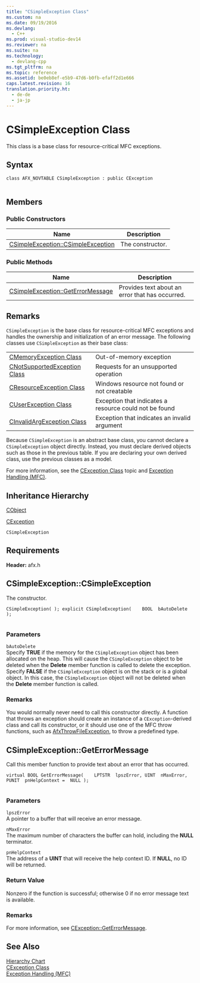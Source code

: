```yaml
---
title: "CSimpleException Class"
ms.custom: na
ms.date: 09/19/2016
ms.devlang: 
  - C++
ms.prod: visual-studio-dev14
ms.reviewer: na
ms.suite: na
ms.technology: 
  - devlang-cpp
ms.tgt_pltfrm: na
ms.topic: reference
ms.assetid: be0eb8ef-e5b9-47d6-b0fb-efaff2d1e666
caps.latest.revision: 16
translation.priority.ht: 
  - de-de
  - ja-jp
---
```

# CSimpleException Class
This class is a base class for resource-critical MFC exceptions.  
  
## Syntax  
  
```  
class AFX_NOVTABLE CSimpleException : public CException  
  
```  
  
## Members  
  
### Public Constructors  
  
|Name|Description|  
|----------|-----------------|  
|[CSimpleException::CSimpleException](#csimpleexception__csimpleexception)|The constructor.|  
  
### Public Methods  
  
|Name|Description|  
|----------|-----------------|  
|[CSimpleException::GetErrorMessage](#csimpleexception__geterrormessage)|Provides text about an error that has occurred.|  
  
## Remarks  
 `CSimpleException` is the base class for resource-critical MFC exceptions and handles the ownership and initialization of an error message. The following classes use `CSimpleException` as their base class:  
  
|||  
|-|-|  
|[CMemoryException Class](../vs140/CMemoryException-Class.md)|Out-of-memory exception|  
|[CNotSupportedException Class](../vs140/CNotSupportedException-Class.md)|Requests for an unsupported operation|  
|[CResourceException Class](../vs140/CResourceException-Class.md)|Windows resource not found or not creatable|  
|[CUserException Class](../vs140/CUserException-Class.md)|Exception that indicates a resource could not be found|  
|[CInvalidArgException Class](../vs140/CInvalidArgException-Class.md)|Exception that indicates an invalid argument|  
  
 Because `CSimpleException` is an abstract base class, you cannot declare a `CSimpleException` object directly. Instead, you must declare derived objects such as those in the previous table. If you are declaring your own derived class, use the previous classes as a model.  
  
 For more information, see the [CException Class](../vs140/CException-Class.md) topic and [Exception Handling (MFC)](../vs140/Exception-Handling-in-MFC.md).  
  
## Inheritance Hierarchy  
 [CObject](../vs140/CObject-Class.md)  
  
 [CException](../vs140/CException-Class.md)  
  
 `CSimpleException`  
  
## Requirements  
 **Header:** afx.h  
  
##  <a name="csimpleexception__csimpleexception"></a>  CSimpleException::CSimpleException  
 The constructor.  
  
```  
CSimpleException( ); explicit CSimpleException(    BOOL  bAutoDelete );  
  
```  
  
### Parameters  
 `bAutoDelete`  
 Specify **TRUE** if the memory for the `CSimpleException` object has been allocated on the heap. This will cause the `CSimpleException` object to be deleted when the **Delete** member function is called to delete the exception. Specify **FALSE** if the `CSimpleException` object is on the stack or is a global object. In this case, the `CSimpleException` object will not be deleted when the **Delete** member function is called.  
  
### Remarks  
 You would normally never need to call this constructor directly. A function that throws an exception should create an instance of a `CException`-derived class and call its constructor, or it should use one of the MFC throw functions, such as [AfxThrowFileException](../vs140/AfxThrowFileException.md), to throw a predefined type.  
  
##  <a name="csimpleexception__geterrormessage"></a>  CSimpleException::GetErrorMessage  
 Call this member function to provide text about an error that has occurred.  
  
```  
virtual BOOL GetErrorMessage(    LPTSTR  lpszError, UINT  nMaxError, PUNIT  pnHelpContext =  NULL );  
  
```  
  
### Parameters  
 `lpszError`  
 A pointer to a buffer that will receive an error message.  
  
 `nMaxError`  
 The maximum number of characters the buffer can hold, including the **NULL** terminator.  
  
 `pnHelpContext`  
 The address of a **UINT** that will receive the help context ID. If **NULL**, no ID will be returned.  
  
### Return Value  
 Nonzero if the function is successful; otherwise 0 if no error message text is available.  
  
### Remarks  
 For more information, see [CException::GetErrorMessage](../vs140/CFileException-Class.md#cfileexception__geterrormessage).  
  
## See Also  
 [Hierarchy Chart](../vs140/Hierarchy-Chart.md)   
 [CException Class](../vs140/CException-Class.md)   
 [Exception Handling (MFC)](../vs140/Exception-Handling-in-MFC.md)